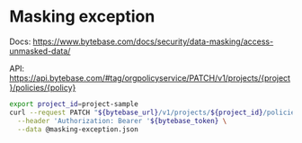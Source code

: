 # Masking exception

Docs: https://www.bytebase.com/docs/security/data-masking/access-unmasked-data/

API: https://api.bytebase.com/#tag/orgpolicyservice/PATCH/v1/projects/{project}/policies/{policy}

```bash
export project_id=project-sample
curl --request PATCH "${bytebase_url}/v1/projects/${project_id}/policies/masking_exception?allow_missing=true&update_mask=payload" \
  --header 'Authorization: Bearer '${bytebase_token} \
  --data @masking-exception.json
```
